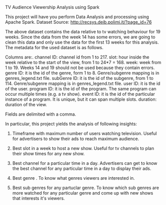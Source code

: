 TV Audience Viewership Analysis using Spark

This project will have you perform Data Analysis and processing using Apache Spark.
Dataset Source: http://recsys.deib.polimi.it/?page_id=76

The above dataset contains the data relative to tv watching behaviour for 19 weeks. Since the data from the week 14 has some errors, we are going to clean this data and only use the data for the first 13 weeks for this analysis. The metadata for the used dataset is as follows.

Columns are:.
channel ID: channel id from 1 to 217.
slot: hour inside the week relative to the start of the view, from 1 to 24*7 = 168.
week: week from 1 to 19. Weeks 14 and 19 should not be used because they contain errors.
genre ID: it is the id of the genre, form 1 to 8. Genre/subgenre mapping is in genres_legend.txt file.
subGenre ID: it is the id of the subgenre, from 1 to 114. Genre/subgenre mapping is in genres_legend.txt file.
user ID: it is the id of the user.
program ID: it is the id of the program. The same program can occur multiple times (e.g. a tv show).
event ID: it is the id of the particular instance of a program. It is unique, but it can span multiple slots.
duration: duration of the view.

Fields are delimited with a comma.

In particular, this project yields the analysis of following insights:

1. Timeframe with maximum number of users watching television.
Useful for advertisers to show their ads to reach maximum audience.

2. Best slot in a week to host a new show.
Useful for tv channels to plan their show times for any new show.

3. Best channel for a particular time in a day.
Advertisers can get to know the best channel for any particular time in a day to display their ads.

4. Best genre .
To know what genres viewers are interested in.

5. Best sub genres for any partuclar genre.
To know which sub genres are more watched for any particular genre and come up with new shows that interests it's viewers.
